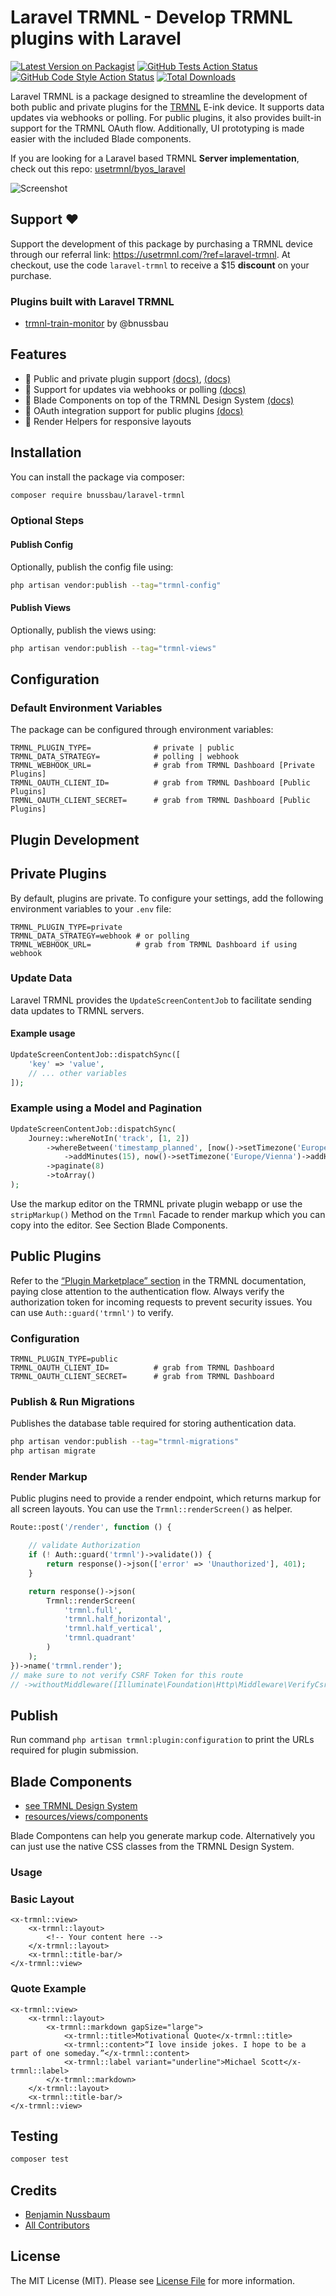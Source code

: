 # Laravel TRMNL - Develop TRMNL plugins with Laravel


[![Latest Version on Packagist](https://img.shields.io/packagist/v/bnussbau/laravel-trmnl.svg?style=flat-square)](https://packagist.org/packages/bnussbau/laravel-trmnl)
[![GitHub Tests Action Status](https://img.shields.io/github/actions/workflow/status/bnussbau/laravel-trmnl/run-tests.yml?branch=main&label=tests&style=flat-square)](https://github.com/bnussbau/laravel-trmnl/actions?query=workflow%3Arun-tests+branch%3Amain)
[![GitHub Code Style Action Status](https://img.shields.io/github/actions/workflow/status/bnussbau/laravel-trmnl/fix-php-code-style-issues.yml?branch=main&label=code%20style&style=flat-square)](https://github.com/bnussbau/laravel-trmnl/actions?query=workflow%3A"Fix+PHP+code+style+issues"+branch%3Amain)
[![Total Downloads](https://img.shields.io/packagist/dt/bnussbau/laravel-trmnl.svg?style=flat-square)](https://packagist.org/packages/bnussbau/laravel-trmnl)

Laravel TRMNL is a package designed to streamline the development of both public and private plugins for the [TRMNL](https://usetrmnl.com/?ref=laravel-trmnl) E-ink device. It supports data updates via webhooks or polling. For public plugins, it also provides built-in support for the TRMNL OAuth flow. Additionally, UI prototyping is made easier with the included Blade components.

If you are looking for a Laravel based TRMNL **Server implementation**, check out this repo: [usetrmnl/byos_laravel](https://github.com/usetrmnl/byos_laravel)

![Screenshot](readme-screenshot.png)

## Support ❤️
Support the development of this package by purchasing a TRMNL device through our referral link: https://usetrmnl.com/?ref=laravel-trmnl.
At checkout, use the code `laravel-trmnl` to receive a $15 **discount** on your purchase.

### Plugins built with Laravel TRMNL
* [trmnl-train-monitor](https://github.com/bnussbau/trmnl-train-monitor) by @bnussbau

## Features


- 🔌 Public and private plugin support [(docs)](https://help.usetrmnl.com/en/articles/10122094-plugin-recipes), [(docs)](https://docs.usetrmnl.com/go/plugin-marketplace/introduction)
- 🔄 Support for updates via webhooks or polling [(docs)](https://help.usetrmnl.com/en/articles/9510536-private-plugins)
- 🎨 Blade Components on top of the TRMNL Design System [(docs)](https://usetrmnl.com/framework)
- 🎯 OAuth integration support for public plugins [(docs)](https://docs.usetrmnl.com/go/plugin-marketplace/plugin-installation-flow)
- 📱 Render Helpers for responsive layouts

## Installation

You can install the package via composer:

```bash
composer require bnussbau/laravel-trmnl
```

### Optional Steps

#### Publish Config

Optionally, publish the config file using:

```bash
php artisan vendor:publish --tag="trmnl-config"
```

#### Publish Views

Optionally, publish the views using:

```bash
php artisan vendor:publish --tag="trmnl-views"
```

## Configuration

### Default Environment Variables

The package can be configured through environment variables:

```dotenv
TRMNL_PLUGIN_TYPE=              # private | public
TRMNL_DATA_STRATEGY=            # polling | webhook
TRMNL_WEBHOOK_URL=              # grab from TRMNL Dashboard [Private Plugins]
TRMNL_OAUTH_CLIENT_ID=          # grab from TRMNL Dashboard [Public Plugins]
TRMNL_OAUTH_CLIENT_SECRET=      # grab from TRMNL Dashboard [Public Plugins]
```

## Plugin Development

## Private Plugins
By default, plugins are private. To configure your settings, add the following environment variables to your `.env` file:
```dotenv
TRMNL_PLUGIN_TYPE=private
TRMNL_DATA_STRATEGY=webhook # or polling
TRMNL_WEBHOOK_URL=          # grab from TRMNL Dashboard if using webhook
```

### Update Data
Laravel TRMNL provides the `UpdateScreenContentJob` to facilitate sending data updates to TRMNL servers. 

#### Example usage
```php
UpdateScreenContentJob::dispatchSync([
    'key' => 'value',
    // ... other variables
]);
```

### Example using a Model and Pagination
```php
UpdateScreenContentJob::dispatchSync(
    Journey::whereNotIn('track', [1, 2])
        ->whereBetween('timestamp_planned', [now()->setTimezone('Europe/Vienna')
            ->addMinutes(15), now()->setTimezone('Europe/Vienna')->addHours(2)])
        ->paginate(8)
        ->toArray()
);
```        

Use the markup editor on the TRMNL private plugin webapp or use the `stripMarkup()` Method on the `Trmnl` 
Facade to render markup which you can copy into the editor. See Section Blade Components. 

## Public Plugins
Refer to the [“Plugin Marketplace” section](https://docs.usetrmnl.com/go/plugin-marketplace/introduction) in the TRMNL documentation, paying close attention to the authentication flow. 
Always verify the authorization token for incoming requests to prevent security issues. You can use `Auth::guard('trmnl')` to verify.

### Configuration

```dotenv
TRMNL_PLUGIN_TYPE=public
TRMNL_OAUTH_CLIENT_ID=          # grab from TRMNL Dashboard
TRMNL_OAUTH_CLIENT_SECRET=      # grab from TRMNL Dashboard
```
### Publish & Run Migrations

Publishes the database table required for storing authentication data.

```bash
php artisan vendor:publish --tag="trmnl-migrations"
php artisan migrate
```

### Render Markup

Public plugins need to provide a render endpoint, which returns markup for all screen layouts.
You can use the `Trmnl::renderScreen()` as helper.

```php
Route::post('/render', function () {

    // validate Authorization
    if (! Auth::guard('trmnl')->validate()) {
        return response()->json(['error' => 'Unauthorized'], 401);
    }

    return response()->json(
        Trmnl::renderScreen(
            'trmnl.full',
            'trmnl.half_horizontal',
            'trmnl.half_vertical',
            'trmnl.quadrant'
        )
    );
})->name('trmnl.render');
// make sure to not verify CSRF Token for this route
// ->withoutMiddleware([Illuminate\Foundation\Http\Middleware\VerifyCsrfToken::class])
```

## Publish

Run command `php artisan trmnl:plugin:configuration` to print the URLs required for plugin submission.

## Blade Components
- [see TRMNL Design System](https://usetrmnl.com/framework)
- [resources/views/components](resources/views/components)

Blade Compontens can help you generate markup code. Alternatively you can just use the native CSS classes from the TRMNL Design System.

### Usage

### Basic Layout

```blade
<x-trmnl::view>
    <x-trmnl::layout>
        <!-- Your content here -->
    </x-trmnl::layout>
    <x-trmnl::title-bar/>
</x-trmnl::view>
```

### Quote Example

```blade
<x-trmnl::view>
    <x-trmnl::layout>
        <x-trmnl::markdown gapSize="large">
            <x-trmnl::title>Motivational Quote</x-trmnl::title>
            <x-trmnl::content>“I love inside jokes. I hope to be a part of one someday.”</x-trmnl::content>
            <x-trmnl::label variant="underline">Michael Scott</x-trmnl::label>
        </x-trmnl::markdown>
    </x-trmnl::layout>
    <x-trmnl::title-bar/>
</x-trmnl::view>
```

## Testing

```bash
composer test
```

[//]: # (## Changelog)

[//]: # ()
[//]: # (Please see [CHANGELOG]&#40;CHANGELOG.md&#41; for more information on what has changed recently.)

[//]: # ()
[//]: # (## Contributing)

[//]: # ()
[//]: # (Please see [CONTRIBUTING]&#40;CONTRIBUTING.md&#41; for details.)

[//]: # ()
[//]: # (## Security Vulnerabilities)

[//]: # ()
[//]: # (Please review [our security policy]&#40;../../security/policy&#41; on how to report security vulnerabilities.)

## Credits

- [Benjamin Nussbaum](https://github.com/bnussbau)
- [All Contributors](../../contributors)

## License

The MIT License (MIT). Please see [License File](LICENSE.md) for more information.
